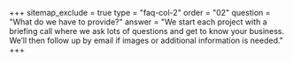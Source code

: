 +++
sitemap_exclude = true
type = "faq-col-2"
order = "02"
question = "What do we have to provide?"
answer = "We start each project with a briefing call where we ask lots of questions and get to know your business. We’ll then follow up by email if images or additional information is needed."
+++
